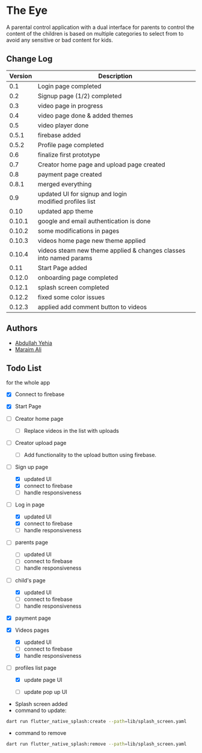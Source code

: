# The Eye

A parental control application with a dual interface for parents to control
the content of the children is based on multiple categories to select from
to avoid any sensitive or bad content for kids.

## Change Log

| Version | Description                                                        |
|---------|--------------------------------------------------------------------|
| 0.1     | Login page completed                                               |
| 0.2     | Signup page (1/2) completed                                        |
| 0.3     | video page in progress                                             |
| 0.4     | video page done & added themes                                     |
| 0.5     | video player done                                                  |
| 0.5.1   | firebase added                                                     |
| 0.5.2   | Profile page completed                                             |
| 0.6     | finalize first prototype                                           |
| 0.7     | Creator home page and upload page created                          |
| 0.8     | payment page created                                               |
| 0.8.1   | merged everything                                                  |
| 0.9     | updated UI for signup and login<br/> modified profiles list        |
| 0.10    | updated app theme                                                  |
| 0.10.1  | google and email authentication is done                            |
| 0.10.2  | some modifications in pages                                        |
| 0.10.3  | videos home page new theme applied                                 |
| 0.10.4  | videos steam new theme applied & changes classes into named params |
| 0.11    | Start Page added                                                   |
| 0.12.0  | onboarding page completed                                          |
| 0.12.1  | splash screen completed                                            |
| 0.12.2  | fixed some color issues                                            |
| 0.12.3  | applied add comment button to videos                               |

## Authors

- [Abdullah Yehia](https://github.com/A-Yehia19)
- [Maraim Ali](https://github.com/mariam2001)

## Todo List

for the whole app
- [x] Connect to firebase

- [x] Start Page
- [ ] Creator home page
  - [ ] Replace videos in the list with uploads 
- [ ] Creator upload page
  - [ ] Add functionality to the upload button using firebase.
- [ ] Sign up page
  - [x] updated UI
  - [x] connect to firebase
  - [ ] handle responsiveness
- [ ] Log in page
  - [x] updated UI
  - [x] connect to firebase
  - [ ] handle responsiveness
- [ ] parents page
  - [ ] updated UI
  - [ ] connect to firebase
  - [ ] handle responsiveness
- [ ] child's page
  - [x] updated UI
  - [ ] connect to firebase
  - [ ] handle responsiveness
- [x] payment page
- [x] Videos pages
  - [x] updated UI
  - [ ] connect to firebase
  - [x] handle responsiveness
- [ ] profiles list page
  - [x] update page UI
  - [ ] update pop up UI


- Splash screen added
- command to update:

```bash
dart run flutter_native_splash:create --path=lib/splash_screen.yaml
```

- command to remove

```bash
dart run flutter_native_splash:remove --path=lib/splash_screen.yaml
```
